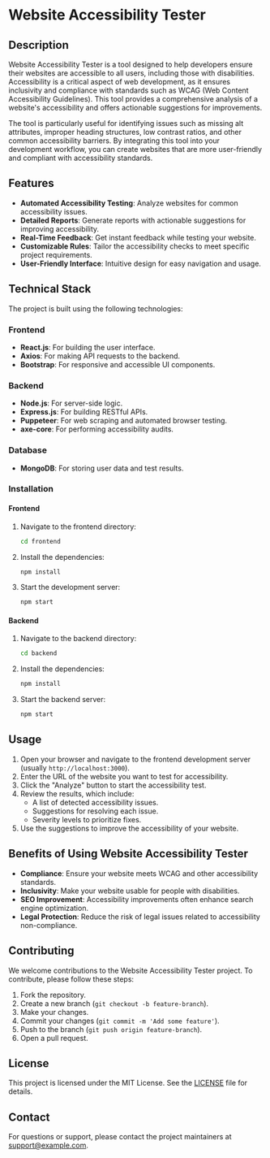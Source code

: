 # Website Accessibility Tester

## Description

Website Accessibility Tester is a tool designed to help developers ensure their websites are accessible to all users, including those with disabilities. Accessibility is a critical aspect of web development, as it ensures inclusivity and compliance with standards such as WCAG (Web Content Accessibility Guidelines). This tool provides a comprehensive analysis of a website's accessibility and offers actionable suggestions for improvements.

The tool is particularly useful for identifying issues such as missing alt attributes, improper heading structures, low contrast ratios, and other common accessibility barriers. By integrating this tool into your development workflow, you can create websites that are more user-friendly and compliant with accessibility standards.

## Features

- **Automated Accessibility Testing**: Analyze websites for common accessibility issues.
- **Detailed Reports**: Generate reports with actionable suggestions for improving accessibility.
- **Real-Time Feedback**: Get instant feedback while testing your website.
- **Customizable Rules**: Tailor the accessibility checks to meet specific project requirements.
- **User-Friendly Interface**: Intuitive design for easy navigation and usage.

## Technical Stack

The project is built using the following technologies:

### Frontend
- **React.js**: For building the user interface.
- **Axios**: For making API requests to the backend.
- **Bootstrap**: For responsive and accessible UI components.

### Backend
- **Node.js**: For server-side logic.
- **Express.js**: For building RESTful APIs.
- **Puppeteer**: For web scraping and automated browser testing.
- **axe-core**: For performing accessibility audits.

### Database
- **MongoDB**: For storing user data and test results.

### Installation

#### Frontend

1. Navigate to the frontend directory:
    ```sh
    cd frontend
    ```
2. Install the dependencies:
    ```sh
    npm install
    ```
3. Start the development server:
    ```sh
    npm start
    ```

#### Backend

1. Navigate to the backend directory:
    ```sh
    cd backend
    ```
2. Install the dependencies:
    ```sh
    npm install
    ```
3. Start the backend server:
    ```sh
    npm start
    ```

## Usage

1. Open your browser and navigate to the frontend development server (usually `http://localhost:3000`).
2. Enter the URL of the website you want to test for accessibility.
3. Click the "Analyze" button to start the accessibility test.
4. Review the results, which include:
   - A list of detected accessibility issues.
   - Suggestions for resolving each issue.
   - Severity levels to prioritize fixes.
5. Use the suggestions to improve the accessibility of your website.

## Benefits of Using Website Accessibility Tester

- **Compliance**: Ensure your website meets WCAG and other accessibility standards.
- **Inclusivity**: Make your website usable for people with disabilities.
- **SEO Improvement**: Accessibility improvements often enhance search engine optimization.
- **Legal Protection**: Reduce the risk of legal issues related to accessibility non-compliance.

## Contributing

We welcome contributions to the Website Accessibility Tester project. To contribute, please follow these steps:

1. Fork the repository.
2. Create a new branch (`git checkout -b feature-branch`).
3. Make your changes.
4. Commit your changes (`git commit -m 'Add some feature'`).
5. Push to the branch (`git push origin feature-branch`).
6. Open a pull request.

## License

This project is licensed under the MIT License. See the [LICENSE](LICENSE) file for details.

## Contact

For questions or support, please contact the project maintainers at [support@example.com](mailto:support@example.com).
